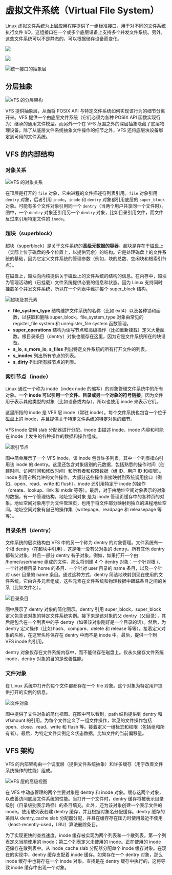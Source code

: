 # 虚拟文件系统（Virtual File System）

Linux 虚拟文件系统为上层应用程序提供了一组标准接口，用于对不同的文件系统执行文件 I/O。这组接口在一个或多个底层设备上支持多个并发文件系统。另外，这些文件系统可以不是静态的，可以根据储存设备而变化。

![](../插图/vfs_cn.png)

![](../插图/vfs.png)

![统一接口的抽象层](../插图/vsf1.gif)

## 分层抽象

![VFS 的分层架构](../插图/vsf2.gif)

VFS 提供抽象层，从而将 POSIX API 与特定文件系统如何实现该行为的细节分离开来。VFS 提供一个由底层文件系统（它们必须为各种 POSIX API 函数实现行为）继承的通用文件模型。而另外一个在 VFS 范围之外的深层抽象隐藏了底层物理设备。除了从底层文件系统抽象文件操作的细节之外，VFS 还将底层块设备绑定到可用的文件系统。

## VFS 的内部结构

### 对象关系

![VFS 的对象关系](../插图/vsf3.gif)

在顶层是打开的 `file` 对象，它由进程的文件描述符列表引用。`file` 对象引用 `dentry` 对象，后者引用 `inode`。`inode` 和 `dentry` 对象都引用底层的 `super_block` 对象。可能有多个文件对象引用同一个 `dentry`（当两个用户共享同一个文件时）。图中，一个 `dentry` 对象还引用另一个 `dentry` 对象，比如目录引用文件，而文件反过来引用特定文件的 `inode`。

### 超块（superblock）

超块（superblock）是关于文件系统的**高级元数据的容器**。超块是存在于磁盘上（实际上位于磁盘的多个位置上，以提供冗余）的结构。它是处理磁盘上的文件系统的基础，因为它定义文件系统的管理参数（例如，块的总数、空闲块和根索引节点）。

在磁盘上，超块向内核提供关于磁盘上的文件系统的结构的信息。在内存中，超块为管理活动的（已挂载）文件系统提供必要的信息和状态。因为 Linux 支持同时挂载多个并发文件系统，所以在一个列表中维护每个 super_block 结构。

![超块及其元素](../插图/vsf4.gif)

- **file_system_type** 结构维护文件系统的名称（比如 ext4）以及各种锁和函数，以获取和删除 super_block。file_system_type 对象由常见的 register_file system 和 unregister_file system 函数管理。
- **super_operations** 结构为读写节点和高级操作（比如重新挂载）定义大量函数。根目录条目（dentry）对象也缓存在这里，因为它是文件系统所在的块设备。
- **s_io**, **s_more_io**, **s_files** 列出特定文件系统的所有打开文件的列表。
- **s_inodes** 列出所有节点的列表。
- **s_dirty** 列出所有脏节点的列表。

### 索引节点（inode）

Linux 通过一个称为 inode（index node 的缩写）的对象管理文件系统中的所有对象。**一个 inode 可以引用一个文件、目录或另一个对象的符号链接**。因为文件用于表示其他类型的对象（比如设备或内存），所以也使用 inode 来表示它们。

这里所指的 inode 是 VFS 层 inode（常驻 inode）。每个文件系统也包含一个位于磁盘上的 inode，并且提供关于特定文件系统的特定对象的细节。

VFS inode 使用 slab 分配器进行分配。inode 由描述 inode、inode 内容和可能在 inode 上发生的各种操作的数据和操作组成。

![索引节点](../插图/vsf5.gif)

图中简单展示了一个 VFS inode，该 inode 包含许多列表，其中一个列表指向引用该 inode 的 dentry。这里还包含对象级别的元数据，包括熟悉的操作时间（创建时间、访问时间和修改时间）和所有者和权限数据（组 ID、用户 ID 和权限）。inode 引用它所允许的文件操作，大部分这些操作直接映射到系统调用接口（例如，open、read、write 和 flush）。inode 还引用特定于 inode 的操作（create、lookup、link 和 mkdir 等等）。最后，对于由地址空间对象表示的对象的数据，有一个管理结构。地址空间对象 是为 inode 管理页缓存中的各种页的对象。地址空间对象用于为文件管理页，也用于将文件部分映射到独立的进程地址空间。地址空间对象有自己的操作集（writepage、readpage 和 releasepage 等等）。

### 目录条目（dentry）

文件系统的层次结构由 VFS 中的另一个称为 dentry 的对象管理。文件系统有一个根 dentry（在超块中引用），这是唯一没有父对象的 dentry。所有其他 dentry 都有父对象，并且一部分 dentry 有子对象。例如，如果打开一个由 /home/user/name 组成的文件，那么将创建 4 个 dentry 对象：一个针对根 /、一个针对根目录 home 的条目、一个针对 user 目录的 name 条目，以及一个针对 user 目录的 name 条目。通过这种方式，dentry 简洁地映射到现在使用的文件系统。它由许多元素组成，这些元素在文件系统和物理数据中跟踪条目之间的关系（比如文件名）。

![目录条目](../插图/vsf6.gif)

图中展示了 dentry 对象的简化图示。dentry 引用 super_block，super_block 定义包含该对象的特定文件系统实例。接下来是该对象的父 dentry（父目录），其后是包含在一个列表中的子 dentry（如果该对象刚好是一个目录的话）。然后，为 dentry 定义操作（比如 hash、compare、delete 和 release 等等）。接着定义对象的名称，在这里名称保存在 dentry 中而不是 inode 中。最后，提供一个到 VFS inode 的引用。

dentry 对象仅存在文件系统内存中，而不能储存在磁盘上。仅永久储存文件系统 inode，dentry 对象的目的是改善性能。

### 文件对象

在 Linux 系统中打开的每个文件都都存在一个 file 对象。这个对象为特定用户提供打开的实例的信息。

![文件对象](../插图/vsf7.gif)

图中提供了文件对象的简化视图。在图中可以看到，path 结构提供到 dentry 和 vfsmount 的引用。为每个文件定义了一组文件操作，常见的文件操作包括 open、close、read、write 和 flush 等。接着定义一组标志和权限（包括组和所有者）。最后，为特定文件实例定义状态数据，比如文件的当前偏移量。

## VFS 架构

VFS 的内部架构由一个调度层（提供文件系统抽象）和许多缓存（用于改善文件系统操作的性能）组成。

![VFS 层的高级视图](../插图/vsf8.gif)

在 VFS 中动态管理的两个主要对象是 dentry 和 inode 对象。缓存这两个对象，以改善访问底层文件系统的性能。当打开一个文件时，dentry 缓存将被表示目录级别（目录级别表示路径）的条目填充。此外，还为该对象创建一个表示文件的 inode。使用散列表创建 dentry 缓存，并且根据对象名分配缓存。dentry 缓存的条目从 dentry_cache slab 分配器分配，并且在缓存存在压力时使用最近不使用（least-recently-used，LRU）算法删除条目。

为了实现更快的查找速度，inode 缓存被实现为两个列表和一个散列表。第一个列表定义当前使用的 inode；第二个列表定义未使用的 inode。正在使用的 inode 还储存在散列表中。从 inode_cache slab 分配器分配单个 inode 缓存对象。在现在的实现中，dentry 缓存支配着 inode 缓存。如果存在一个 dentry 对象，那么 inode 缓存中也将存在一个 inode 对象。查找是在 dentry 缓存中执行的，这将导致 inode 缓存中出现一个对象。